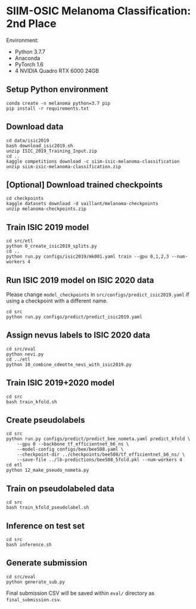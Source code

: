 # SIIM-OSIC Melanoma Classification: 2nd Place

Environment:

- Python 3.7.7
- Anaconda 
- PyTorch 1.6
- 4 NVIDIA Quadro RTX 6000 24GB 


## Setup Python environment
```
conda create -n melanoma python=3.7 pip
pip install -r requirements.txt
```

## Download data
```
cd data/isic2019
bash download_isic2019.sh
unzip ISIC_2019_Training_Input.zip
cd ..
kaggle competitions download -c siim-isic-melanoma-classification
unzip siim-isic-melanoma-classification.zip 
```

## [Optional] Download trained checkpoints
```
cd checkpoints
kaggle datasets download -d vaillant/melanoma-checkpoints
unzip melanoma-checkpoints.zip
```

## Train ISIC 2019 model
```
cd src/etl
python 0_create_isic2019_splits.py
cd ..
python run.py configs/isic2019/mk001.yaml train --gpu 0,1,2,3 --num-workers 4
```

## Run ISIC 2019 model on ISIC 2020 data
Please change `model_checkpoints` in `src/configs/predict_isic2019.yaml` if using a checkpoint with a different name.
```
cd src
python run.py configs/predict/predict_isic2019.yaml
```

## Assign nevus labels to ISIC 2020 data
```
cd src/eval
python nevi.py
cd ../etl
python 10_combine_cdeotte_nevi_with_isic2019.py
```

## Train ISIC 2019+2020 model
```
cd src
bash train_kfold.sh
```

## Create pseudolabels
```
cd src
python run.py configs/predict/predict_bee_nometa.yaml predict_kfold \
    --gpu 0 --backbone tf_efficientnet_b6_ns \
    --model-config configs/bee/bee508.yaml \
    --checkpoint-dir ../checkpoints/bee508/tf_efficientnet_b6_ns/ \
    --save-file ../lb-predictions/bee508_5fold.pkl --num-workers 4
cd etl
python 12_make_pseudo_nometa.py
```

## Train on pseudolabeled data
```
cd src
bash train_kfold_pseudolabel.sh
```

## Inference on test set
```
cd src
bash inference.sh
```

## Generate submission
```
cd src/eval
python generate_sub.py
```
Final submission CSV will be saved within `eval/` directory as `final_submission.csv`.










